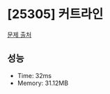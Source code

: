 # [25305] 커트라인

[문제 출처](https://www.acmicpc.net/problem/25305)

## 성능

- Time: 32ms
- Memory: 31.12MB